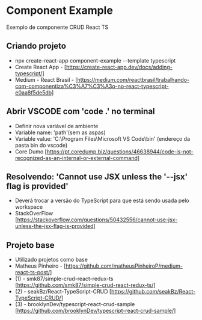 # Component Example

Exemplo de componente CRUD React TS

## Criando projeto

* npx create-react-app component-example --template typescript
* Create React App - [https://create-react-app.dev/docs/adding-typescript/]
* Medium - React Brasil - [https://medium.com/reactbrasil/trabalhando-com-componentiza%C3%A7%C3%A3o-no-react-typescript-e0aa8f5de5db]

## Abrir VSCODE com 'code .' no terminal

* Definir nova variável de ambiente
* Variable name: 'path'(sem as aspas)
* Variable value: 'C:\Program Files\Microsoft VS Code\bin' (endereço da pasta bin do vscode)
* Core Dumo [https://pt.coredump.biz/questions/46638944/code-is-not-recognized-as-an-internal-or-external-command]

## Resolvendo: 'Cannot use JSX unless the '--jsx' flag is provided'
* Deverá trocar a versão do TypeScript para que está sendo usada pelo workspace
* StackOverFlow [https://stackoverflow.com/questions/50432556/cannot-use-jsx-unless-the-jsx-flag-is-provided]

## Projeto base
* Utilizado projetos como base
* Matheus Pinheiro - [https://github.com/matheusPinheiroP/medium-react-ts-post/]
* (1) - smk87/simple-crud-react-redux-ts [https://github.com/smk87/simple-crud-react-redux-ts/]
* (2) - seakBz/React-TypeScript-CRUD [https://github.com/seakBz/React-TypeScript-CRUD/]
* (3) - brooklynDev/typescript-react-crud-sample [https://github.com/brooklynDev/typescript-react-crud-sample/]









